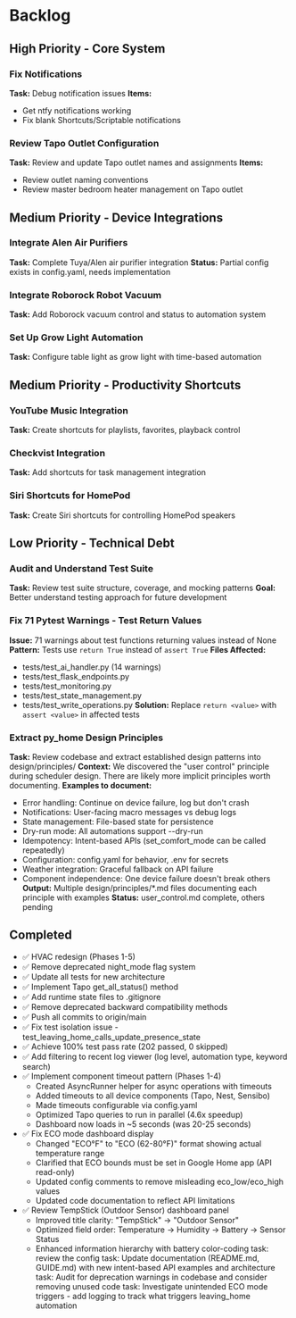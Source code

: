 # Backlog

## High Priority - Core System

### Fix Notifications
**Task:** Debug notification issues
**Items:**
- Get ntfy notifications working
- Fix blank Shortcuts/Scriptable notifications

### Review Tapo Outlet Configuration
**Task:** Review and update Tapo outlet names and assignments
**Items:**
- Review outlet naming conventions
- Review master bedroom heater management on Tapo outlet


## Medium Priority - Device Integrations

### Integrate Alen Air Purifiers
**Task:** Complete Tuya/Alen air purifier integration
**Status:** Partial config exists in config.yaml, needs implementation

### Integrate Roborock Robot Vacuum
**Task:** Add Roborock vacuum control and status to automation system

### Set Up Grow Light Automation
**Task:** Configure table light as grow light with time-based automation


## Medium Priority - Productivity Shortcuts

### YouTube Music Integration
**Task:** Create shortcuts for playlists, favorites, playback control

### Checkvist Integration
**Task:** Add shortcuts for task management integration

### Siri Shortcuts for HomePod
**Task:** Create Siri shortcuts for controlling HomePod speakers


## Low Priority - Technical Debt

### Audit and Understand Test Suite
**Task:** Review test suite structure, coverage, and mocking patterns
**Goal:** Better understand testing approach for future development

### Fix 71 Pytest Warnings - Test Return Values
**Issue:** 71 warnings about test functions returning values instead of None
**Pattern:** Tests use `return True` instead of `assert True`
**Files Affected:**
- tests/test_ai_handler.py (14 warnings)
- tests/test_flask_endpoints.py
- tests/test_monitoring.py
- tests/test_state_management.py
- tests/test_write_operations.py
**Solution:** Replace `return <value>` with `assert <value>` in affected tests

### Extract py_home Design Principles
**Task:** Review codebase and extract established design patterns into design/principles/
**Context:** We discovered the "user control" principle during scheduler design. There are likely more implicit principles worth documenting.
**Examples to document:**
- Error handling: Continue on device failure, log but don't crash
- Notifications: User-facing macro messages vs debug logs
- State management: File-based state for persistence
- Dry-run mode: All automations support --dry-run
- Idempotency: Intent-based APIs (set_comfort_mode can be called repeatedly)
- Configuration: config.yaml for behavior, .env for secrets
- Weather integration: Graceful fallback on API failure
- Component independence: One device failure doesn't break others
**Output:** Multiple design/principles/*.md files documenting each principle with examples
**Status:** user_control.md complete, others pending

## Completed
- ✅ HVAC redesign (Phases 1-5)
- ✅ Remove deprecated night_mode flag system
- ✅ Update all tests for new architecture
- ✅ Implement Tapo get_all_status() method
- ✅ Add runtime state files to .gitignore
- ✅ Remove deprecated backward compatibility methods
- ✅ Push all commits to origin/main
- ✅ Fix test isolation issue - test_leaving_home_calls_update_presence_state
- ✅ Achieve 100% test pass rate (202 passed, 0 skipped)
- ✅ Add filtering to recent log viewer (log level, automation type, keyword search)
- ✅ Implement component timeout pattern (Phases 1-4)
  - Created AsyncRunner helper for async operations with timeouts
  - Added timeouts to all device components (Tapo, Nest, Sensibo)
  - Made timeouts configurable via config.yaml
  - Optimized Tapo queries to run in parallel (4.6x speedup)
  - Dashboard now loads in ~5 seconds (was 20-25 seconds)
- ✅ Fix ECO mode dashboard display
  - Changed "ECO°F" to "ECO (62-80°F)" format showing actual temperature range
  - Clarified that ECO bounds must be set in Google Home app (API read-only)
  - Updated config comments to remove misleading eco_low/eco_high values
  - Updated code documentation to reflect API limitations
- ✅ Review TempStick (Outdoor Sensor) dashboard panel
  - Improved title clarity: "TempStick" → "Outdoor Sensor"
  - Optimized field order: Temperature → Humidity → Battery → Sensor Status
  - Enhanced information hierarchy with battery color-coding
task: review the config
task: Update documentation (README.md, GUIDE.md) with new intent-based API examples and architecture
task: Audit for deprecation warnings in codebase and consider removing unused code
task: Investigate unintended ECO mode triggers - add logging to track what triggers leaving_home automation
